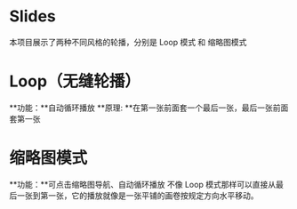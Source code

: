 # Slides

本项目展示了两种不同风格的轮播，分别是 Loop 模式 和 缩略图模式

# Loop（无缝轮播）
**功能：**自动循环播放
**原理: **在第一张前面套一个最后一张，最后一张前面套第一张

# 缩略图模式
**功能：**可点击缩略图导航、自动循环播放
不像 Loop 模式那样可以直接从最后一张到第一张，它的播放就像是一张平铺的画卷按规定方向水平移动。
